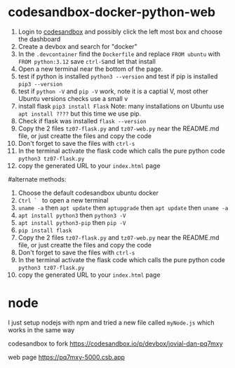 # codesandbox-docker-python-web

1. Login to [codesandbox](https://codesandbox.io/dashboard/recent)  and possibly click the left most box and choose the dashboard
2. Create a devbox and search for "docker"
3. In the ```.devcontainer``` find the ```Dockerfile``` and replace ```FROM ubuntu``` with ```FROM python:3.12``` save ```ctrl-S```and let that install
4. Open a new terminal near the bottom of the page.
7. test if python is installed ```python3 --version``` and test if pip is installed ```pip3 --version```
5. test if ```python -V``` and ```pip -V``` work, note it is a captial V, most other Ubuntu versions checks use a small v
8. install flask   ```pip3 install Flask```  Note: many installations on Ubuntu use ```apt install ????``` but this time we use pip.
9. Check if flask was installed ```flask --version```
10. Copy the 2 files ```tz07-flask.py``` and ```tz07-web.py``` near the README.md file, or just creatte the files and copy the code
11. Don't forget to save the files with ```ctrl-s```
12. In the terminal activate the flask code which calls the pure python code ```python3 tz07-flask.py```
13. copy the generated URL to your ```index.html``` page




#alternate methods:

1. Choose the default codesandbox ubuntu docker
2. ```Ctrl ` ``` to open a new terminal
3. ```uname -a``` then ```apt update``` then ```aptupgrade``` then ```apt update``` then ```uname -a```
4. ```apt install python3``` then ```python3 -V ```
5. ```apt install python3-pip``` then ```pip -V```
6. ```pip install flask```
7. Copy the 2 files ```tz07-flask.py``` and ```tz07-web.py``` near the README.md file, or just creatte the files and copy the code
8. Don't forget to save the files with ```ctrl-s```
9. In the terminal activate the flask code which calls the pure python code ```python3 tz07-flask.py```
10. copy the generated URL to your ```index.html``` page



# node 

I just setup nodejs with npm and tried a new file  called ```myNode.js``` which works in the same way

codesandbox to fork
https://codesandbox.io/p/devbox/jovial-dan-pq7mxy  


web page
https://pq7mxy-5000.csb.app




